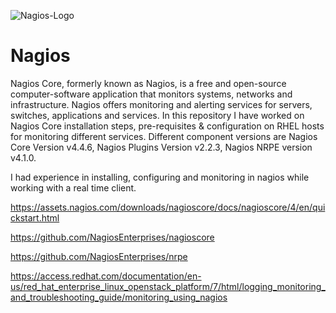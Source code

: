 ![Nagios-Logo](https://github.com/piyushnikh/Nagios/assets/91729663/07a81c5d-1e15-4e0b-8804-0da81c7c0640)
# Nagios
Nagios Core, formerly known as Nagios, is a free and open-source computer-software application that monitors systems, networks and infrastructure. Nagios offers monitoring and alerting services for servers, switches, applications and services. In this repository I have worked on Nagios Core installation steps, pre-requisites & configuration on RHEL hosts for monitoring different services. Different component versions are Nagios Core Version v4.4.6, Nagios Plugins Version v2.2.3, Nagios NRPE version v4.1.0.

I had experience in installing, configuring and monitoring in nagios while working with a real time client. 

https://assets.nagios.com/downloads/nagioscore/docs/nagioscore/4/en/quickstart.html

https://github.com/NagiosEnterprises/nagioscore

https://github.com/NagiosEnterprises/nrpe

https://access.redhat.com/documentation/en-us/red_hat_enterprise_linux_openstack_platform/7/html/logging_monitoring_and_troubleshooting_guide/monitoring_using_nagios
